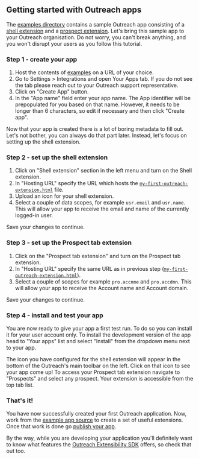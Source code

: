 ## Getting started with Outreach apps

The [examples directory](/examples/dist) contains a sample Outreach app consisting of a
[shell extension](extension-types.md#shell-extension) and a
[prospect extension](extension-types.md#prospect-tab-extension). Let's bring this sample app to your Outreach
organisation. Do not worry, you can't break anything, and you won't disrupt your users as you follow this tutorial.

### Step 1 - create your app

1. Host the contents of [examples](/examples/dist) on a URL of your choice.
2. Go to Settings > Integrations and open Your Apps tab. If you do not see the tab please reach out to your Outreach
   support representative.
3. Click on "Create App" button.
4. In the "App name" field enter your app name. The App identifier will be prepopulated for you based on that name.
   However, it needs to be longer than 6 characters, so edit if necessary and then click "Create app".

Now that your app is created there is a lot of boring metadata to fill out. Let's not bother, you can always do that
part later. Instead, let's focus on setting up the shell extension.

### Step 2 - set up the shell extension

1. Click on "Shell extension" section in the left menu and turn on the Shell extension.
2. In "Hosting URL" specify the URL which hosts the
   [`my-first-outreach-extension.html`](/examples/dist/my-first-outreach-extension.html) file.
3. Upload an icon for your shell extension.
4. Select a couple of data scopes, for example `usr.email` and `usr.name`. This will allow your app to receive the email
   and name of the currently logged-in user.

Save your changes to continue.

### Step 3 - set up the Prospect tab extension

1. Click on the "Prospect tab extension" and turn on the Prospect tab extension.
2. In "Hosting URL" specify the same URL as in previous step
   ([`my-first-outreach-extension.html`](/examples/dist/my-first-outreach-extension.html)).
3. Select a couple of scopes for example `pro.accnme` and `pro.accdmn`. This will allow your app to receive the Account
   name and Account domain.

Save your changes to continue.

### Step 4 - install and test your app

You are now ready to give your app a first test run. To do so you can install it for your user account only. To install
the development version of the app head to "Your apps" list and select "Install" from the dropdown menu next to your
app.

The icon you have configured for the shell extension will appear in the bottom of the Outreach's main toolbar on the
left. Click on that icon to see your app come up! To access your Prospect tab extension navigate to "Prospects" and
select any prospect. Your extension is accessible from the top tab list.

### That's it!

You have now successfully created your first Outreach application. Now, work from the [example app source](/examples) to
create a set of useful extensions. Once that work is done go
[publish your app](developer-portal.md#creating-and-publishing-apps).

By the way, while you are developing your application you'll definitely want to know what features the
[Outreach Extensibility SDK](sdk.md) offers, so check that out too.
